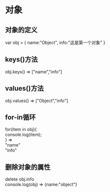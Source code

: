 # 对象

## 对象的定义

var obj = {
  name:"Object",
  info:"这是第一个对象"
}

## keys()方法
  obj.keys() => ["name","info"]
## values()方法
  obj.values() => ["Object","info"]
## for-in循环
  for(item in obj){  
    console.log(item);    
  } =>  
  "name"  
  "info"  
## 删除对象的属性
  delete obj.info  
  console.log(obj) => {name:"object"}  
